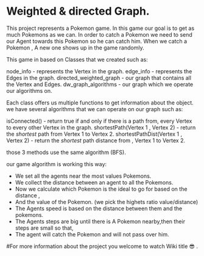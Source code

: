 # Weighted & directed Graph. 

This project represents a Pokemon game.
In this game our goal is to get as much Pokemons as we can.
In order to catch a Pokemon we need to send our Agent towards 
this Pokemon so he can catch him.
When we catch a Pokemon , A new one shows up in the game randomly.

This game in based on Classes that we created such as:

node_info - represents the Vertex in the graph.
edge_info - represents the Edges in the graph.
directed_weighted_graph - our graph that contains all the Vertex and Edges.
dw_graph_algorithms - our graph which we operate our algorithms on.

Each class offers us multiple functions to get information about the object.
we have several algorithms that we can operate on our graph such as:

isConnected() - return true if and only if there is a path from,
every Vertex to every other Vertex in the graph.
shortestPath(Vertex 1 , Vertex 2) - return the *shortest* path from Vertex 1 to Vertex 2.
shortestPathDist(Vertex 1 , Vertex 2) - return the *shortest* path distance from ,
Vertex 1 to Vertex 2.

those 3 methods use the same algorithm (BFS).

our game algorithm is working this way:
- We set all the agents near the most values Pokemons.
- We collect the distance between an agent to all the Pokemons.
- Now we calculate which Pokemon is the ideal to go for based on the distance , 
- And the value of the Pokemon. (we pick the highets ratio value/distance)
- The Agents speed is based on the distance between them and the pokemons.
- The Agents steps are big until there is A Pokemon nearby,then their steps are small so that,
- The agent will catch the Pokemon and will not pass over him.

#For more information about the project you welcome to watch Wiki title 😎 .
